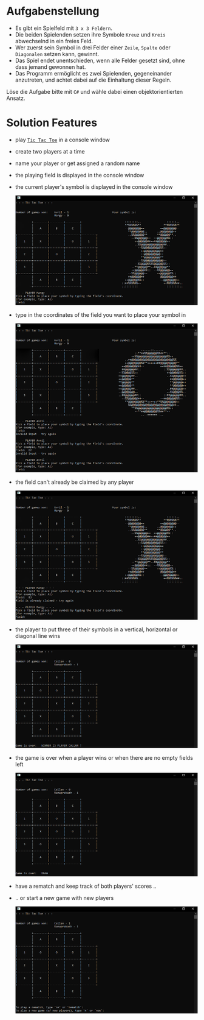 # Aufgabenstellung

- Es gibt ein Spielfeld mit `3 x 3 Feldern`.
- Die beiden Spielenden setzen ihre Symbole `Kreuz` und `Kreis` abwechselnd in ein freies Feld.
- Wer zuerst sein Symbol in drei Felder einer `Zeile`, `Spalte` oder `Diagonalen` setzen kann, gewinnt.
- Das Spiel endet unentschieden, wenn alle Felder gesetzt sind, ohne dass jemand gewonnen hat.
- Das Programm ermöglicht es zwei Spielenden, gegeneinander anzutreten, und achtet dabei auf die Einhaltung dieser Regeln.

Löse die Aufgabe bitte mit `C#` und wähle dabei einen objektorientierten Ansatz.

# Solution Features

- play [`Tic Tac Toe`](https://en.wikipedia.org/wiki/Tic-tac-toe) in a console window
- create two players at a time
- name your player or get assigned a random name
- the playing field is displayed in the console window
- the current player's symbol is displayed in the console window

   <!-- ![screenshot](tictactoe_cli/Data/Images/Screenshot-2022-08-27-191111-907x545.png) -->
   ![screenshot](tictactoe_cli/Data/Images/Screenshot-2022-08-27-191217-907x545.png)

- type in the coordinates of the field you want to place your symbol in

   ![screenshot](tictactoe_cli/Data/Images/Screenshot-2022-08-27-191620-907x737.png)

- the field can't already be claimed by any player

   ![screenshot](tictactoe_cli/Data/Images/Screenshot-2022-08-27-191749-907x642.png)

- the player to put three of their symbols in a vertical, horizontal or diagonal line wins

   ![screenshot](tictactoe_cli/Data/Images/Screenshot-2022-08-28-184156-907x512.png)

- the game is over when a player wins or when there are no empty fields left

   ![screenshot](tictactoe_cli/Data/Images/Screenshot-2022-08-28-183649-907x512.png)


- have a rematch and keep track of both players' scores ..
- .. or start a new game with new players

   <!-- ![screenshot](tictactoe_cli/Data/Images/Screenshot-2022-08-28-183840-907x530.png) -->
   ![screenshot](tictactoe_cli/Data/Images/Screenshot-2022-08-28-184244-907x530.png)
